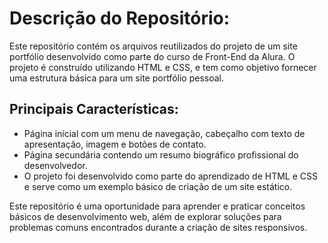 # Descrição do Repositório:

Este repositório contém os arquivos reutilizados do projeto de um site portfólio desenvolvido como parte do curso de Front-End da Alura. O projeto é construído utilizando HTML e CSS, e tem como objetivo fornecer uma estrutura básica para um site portfólio pessoal.

## Principais Características:

- Página inicial com um menu de navegação, cabeçalho com texto de apresentação, imagem e botões de contato.
- Página secundária contendo um resumo biográfico profissional do desenvolvedor.
- O projeto foi desenvolvido como parte do aprendizado de HTML e CSS e serve como um exemplo básico de criação de um site estático.

  
Este repositório é uma oportunidade para aprender e praticar conceitos básicos de desenvolvimento web, além de explorar soluções para problemas comuns encontrados durante a criação de sites responsivos.
